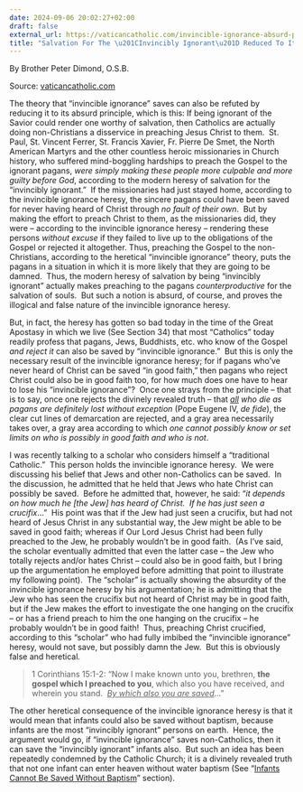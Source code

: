 ```yaml
---
date: 2024-09-06 20:02:27+02:00
draft: false
external_url: https://vaticancatholic.com/invincible-ignorance-absurd-principle/
title: "Salvation For The \u201CInvincibly Ignorant\u201D Reduced To Its Absurd Principle"
---
```





By Brother Peter Dimond, O.S.B.

Source: [vaticancatholic.com](https://vaticancatholic.com/invincible-ignorance-absurd-principle/)

<p>The theory that “invincible ignorance” saves can also be refuted by reducing it to its absurd principle, which is this: If being ignorant of the Savior could render one worthy of salvation, then Catholics are actually doing non-Christians a disservice in preaching Jesus Christ to them.  St. Paul, St. Vincent Ferrer, St. Francis Xavier, Fr. Pierre De Smet, the North American Martyrs and the other countless heroic missionaries in Church history, who suffered mind-boggling hardships to preach the Gospel to the ignorant pagans, <em>were simply making these people more culpable and more guilty before God</em>, according to the modern heresy of salvation for the “invincibly ignorant.”  If the missionaries had just stayed home, according to the invincible ignorance heresy, the sincere pagans could have been saved for never having heard of Christ through <em>no fault of their own</em>.  But by making the effort to preach Christ to them, as the missionaries did, they were – according to the invincible ignorance heresy – rendering these persons <em>without excuse</em> if they failed to live up to the obligations of the Gospel or rejected it altogether. Thus, preaching the Gospel to the non-Christians, according to the heretical “invincible ignorance” theory, puts the pagans in a situation in which it is more likely that they are going to be damned.  Thus, the modern heresy of salvation by being “invincibly ignorant” actually makes preaching to the pagans <em>counterproductive</em> for the salvation of souls.  But such a notion is absurd, of course, and proves the illogical and false nature of the invincible ignorance heresy.  <strong>   </strong></p>
<p>But, in fact, the heresy has gotten so bad today in the time of the Great Apostasy in which we live (See Section 34) that most “Catholics” today readily profess that pagans, Jews, Buddhists, etc. who know of the Gospel <em>and reject it</em> can also be saved by “invincible ignorance.”  But this is only the necessary result of the invincible ignorance heresy; for if pagans who’ve never heard of Christ can be saved “in good faith,” then pagans who reject Christ could also be in good faith too, for how much does one have to hear to lose his “invincible ignorance”?  Once one strays from the principle – that is to say, once one rejects the divinely revealed truth – that <em><u>all</u> who die as pagans are definitely lost</em> <em>without exception</em> (Pope Eugene IV, <em>de fide</em>), the clear cut lines of demarcation are rejected, and a gray area necessarily takes over, a gray area according to which<em> one cannot possibly know or set limits on who is possibly in good faith and who is not</em>. </p>
<p>I was recently talking to a scholar who considers himself a “traditional Catholic.”  This person holds the invincible ignorance heresy.  We were discussing his belief that Jews and other non-Catholics can be saved.  In the discussion, he admitted that he held that Jews who hate Christ can possibly be saved.  Before he admitted that, however, he said: “<em>it depends on how much he [the Jew] has heard of Christ.  If he has just seen a crucifix</em>…”  His point was that if the Jew had just seen a crucifix, but had not heard of Jesus Christ in any substantial way, the Jew might be able to be saved in good faith; whereas if Our Lord Jesus Christ had been fully preached to the Jew, he probably wouldn’t be in good faith.  (As I’ve said, the scholar eventually admitted that even the latter case – the Jew who totally rejects and/or hates Christ – could also be in good faith, but I bring up the argumentation he employed before admitting that point to illustrate my following point).  The “scholar” is actually showing the absurdity of the invincible ignorance heresy by his argumentation; he is admitting that the Jew who has seen the crucifix but not heard of Christ may be in good faith, but if the Jew makes the effort to investigate the one hanging on the crucifix – or has a friend preach to him the one hanging on the crucifix – he probably wouldn’t be in good faith!  Thus, preaching Christ crucified, according to this “scholar” who had fully imbibed the “invincible ignorance” heresy, would not save, but possibly damn the Jew.  But this is obviously false and heretical.</p>
<blockquote>
<p>1 Corinthians 15:1-2: “Now I make known unto you, brethren, <strong>the gospel which I preached to you</strong>, which also you have received, and wherein you stand.  <em><u>By which also you are saved</u></em>…”</p>
</blockquote>
<p>The other heretical consequence of the invincible ignorance heresy is that it would mean that infants could also be saved without baptism, because infants are the most “invincibly ignorant” persons on earth.  Hence, the argument would go, if “invincible ignorance” saves non-Catholics, then it can save the “invincibly ignorant” infants also.  But such an idea has been repeatedly condemned by the Catholic Church; it is a divinely revealed truth that not one infant can enter heaven without water baptism (See “<a href="https://vaticancatholic.com/infant-aborted-baptism/">Infants Cannot Be Saved Without Baptism</a>” section). </p>
</div>
